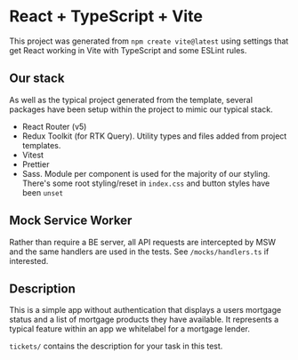 # React + TypeScript + Vite

This project was generated from `npm create vite@latest` using settings that get React working in Vite with TypeScript and some ESLint rules.

## Our stack

As well as the typical project generated from the template, several packages have been setup within the project to mimic our typical stack.

- React Router (v5)
- Redux Toolkit (for RTK Query). Utility types and files added from project templates.
- Vitest
- Prettier
- Sass. Module per component is used for the majority of our styling. There's some root styling/reset in `index.css` and button styles have been `unset`

## Mock Service Worker

Rather than require a BE server, all API requests are intercepted by MSW and the same handlers are used in the tests. See `/mocks/handlers.ts` if interested.

## Description

This is a simple app without authentication that displays a users mortgage status and a list of mortgage products they have available. It represents a typical feature within an app we whitelabel for a mortgage lender.

`tickets/` contains the description for your task in this test.
